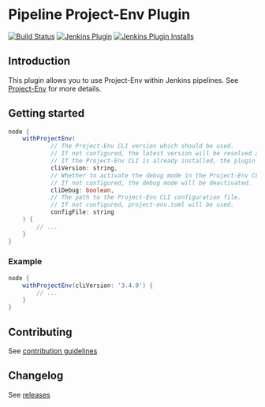 # Pipeline Project-Env Plugin

[![Build Status](https://ci.jenkins.io/job/Plugins/job/pipeline-project-env-plugin/job/main/badge/icon)](https://ci.jenkins.io/job/Plugins/job/pipeline-project-env-plugin/job/main/)
[![Jenkins Plugin](https://img.shields.io/jenkins/plugin/v/pipeline-project-env.svg)](https://plugins.jenkins.io/pipeline-project-env)
[![Jenkins Plugin Installs](https://img.shields.io/jenkins/plugin/i/pipeline-project-env.svg?color=blue)](https://plugins.jenkins.io/pipeline-project-env)

## Introduction

This plugin allows you to use Project-Env within Jenkins pipelines. See [Project-Env](https://project-env.github.io/) for more details.

## Getting started

```groovy
node {
    withProjectEnv(
            // The Project-Env CLI version which should be used.
            // If not configured, the latest version will be resolved automatically.
            // If the Project-Env CLI is already installed, the plugin will use this version instead.
            cliVersion: string,
            // Whether to activate the debug mode in the Project-Env CLI. 
            // If not configured, the debug mode will be deactivated.
            cliDebug: boolean,
            // The path to the Project-Env CLI configuration file. 
            // If not configured, project-env.toml will be used.
            configFile: string
    ) {
        // ...
    }
}
```

### Example

```groovy
node {
    withProjectEnv(cliVersion: '3.4.0') {
        // ...
    }
}
```

## Contributing

See [contribution guidelines](https://github.com/jenkinsci/.github/blob/master/CONTRIBUTING.md)

## Changelog

See [releases](https://github.com/jenkinsci/pipeline-project-env-plugin/releases)

